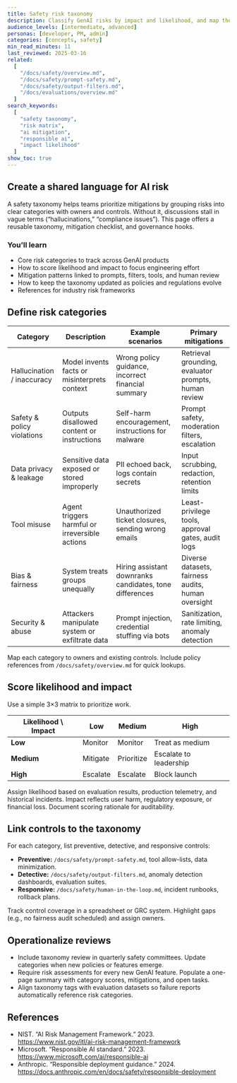 ```yaml
---
title: Safety risk taxonomy
description: Classify GenAI risks by impact and likelihood, and map them to mitigations and owners.
audience_levels: [intermediate, advanced]
personas: [developer, PM, admin]
categories: [concepts, safety]
min_read_minutes: 11
last_reviewed: 2025-03-16
related:
  [
    "/docs/safety/overview.md",
    "/docs/safety/prompt-safety.md",
    "/docs/safety/output-filters.md",
    "/docs/evaluations/overview.md"
  ]
search_keywords:
  [
    "safety taxonomy",
    "risk matrix",
    "ai mitigation",
    "responsible ai",
    "impact likelihood"
  ]
show_toc: true
---
```


## Create a shared language for AI risk

A safety taxonomy helps teams prioritize mitigations by grouping risks into clear categories with owners and controls. Without it, discussions stall in vague terms (“hallucinations,” “compliance issues”). This page offers a reusable taxonomy, mitigation checklist, and governance hooks.

### You’ll learn
- Core risk categories to track across GenAI products
- How to score likelihood and impact to focus engineering effort
- Mitigation patterns linked to prompts, filters, tools, and human review
- How to keep the taxonomy updated as policies and regulations evolve
- References for industry risk frameworks

## Define risk categories

| Category | Description | Example scenarios | Primary mitigations |
| --- | --- | --- | --- |
| Hallucination / inaccuracy | Model invents facts or misinterprets context | Wrong policy guidance, incorrect financial summary | Retrieval grounding, evaluator prompts, human review |
| Safety & policy violations | Outputs disallowed content or instructions | Self-harm encouragement, instructions for malware | Prompt safety, moderation filters, escalation |
| Data privacy & leakage | Sensitive data exposed or stored improperly | PII echoed back, logs contain secrets | Input scrubbing, redaction, retention limits |
| Tool misuse | Agent triggers harmful or irreversible actions | Unauthorized ticket closures, sending wrong emails | Least-privilege tools, approval gates, audit logs |
| Bias & fairness | System treats groups unequally | Hiring assistant downranks candidates, tone differences | Diverse datasets, fairness audits, human oversight |
| Security & abuse | Attackers manipulate system or exfiltrate data | Prompt injection, credential stuffing via bots | Sanitization, rate limiting, anomaly detection |

Map each category to owners and existing controls. Include policy references from `/docs/safety/overview.md` for quick lookups.

## Score likelihood and impact

Use a simple 3×3 matrix to prioritize work.

| Likelihood \ Impact | Low | Medium | High |
| --- | --- | --- | --- |
| **Low** | Monitor | Monitor | Treat as medium |
| **Medium** | Mitigate | Prioritize | Escalate to leadership |
| **High** | Escalate | Escalate | Block launch |

Assign likelihood based on evaluation results, production telemetry, and historical incidents. Impact reflects user harm, regulatory exposure, or financial loss. Document scoring rationale for auditability.

## Link controls to the taxonomy

For each category, list preventive, detective, and responsive controls:

- **Preventive:** `/docs/safety/prompt-safety.md`, tool allow-lists, data minimization.
- **Detective:** `/docs/safety/output-filters.md`, anomaly detection dashboards, evaluation suites.
- **Responsive:** `/docs/safety/human-in-the-loop.md`, incident runbooks, rollback plans.

Track control coverage in a spreadsheet or GRC system. Highlight gaps (e.g., no fairness audit scheduled) and assign owners.

## Operationalize reviews

- Include taxonomy review in quarterly safety committees. Update categories when new policies or features emerge.
- Require risk assessments for every new GenAI feature. Populate a one-page summary with category scores, mitigations, and open tasks.
- Align taxonomy tags with evaluation datasets so failure reports automatically reference risk categories.

## References

- NIST. “AI Risk Management Framework.” 2023. <https://www.nist.gov/itl/ai-risk-management-framework>
- Microsoft. “Responsible AI standard.” 2023. <https://www.microsoft.com/ai/responsible-ai>
- Anthropic. “Responsible deployment guidance.” 2024. <https://docs.anthropic.com/en/docs/safety/responsible-deployment>

